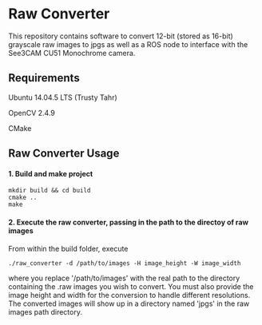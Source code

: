 # Raw Converter

This repository contains software to convert 12-bit (stored as 16-bit) grayscale raw images to jpgs as well as a ROS node to interface with the See3CAM CU51 Monochrome camera.

## Requirements 

Ubuntu 14.04.5 LTS (Trusty Tahr)

OpenCV 2.4.9

CMake

## Raw Converter Usage

#### 1. Build and make project
```
mkdir build && cd build
cmake ..
make
````

#### 2. Execute the raw converter, passing in the path to the directoy of raw images
From within the build folder, execute
```
./raw_converter -d /path/to/images -H image_height -W image_width
```
where you replace '/path/to/images' with the real path to the directory containing the .raw images you wish to convert. You must also provide the image height and width for the conversion to handle different resolutions. The converted images will show up in a directory named 'jpgs' in the raw images path directory.
